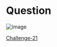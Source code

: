 
# Question #

![image](https://github.com/Riddhiman2005/Cryptopals-Crypto-Challenges/assets/130882317/b7562c3c-505f-4d2b-93e2-71330d6f81d9)

[Challenge-21](https://cryptopals.com/sets/3/challenges/21)
